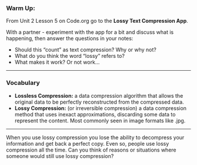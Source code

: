 ### Warm Up:

From Unit 2 Lesson 5 on Code.org go to the **Lossy Text Compression App**.

With a partner - experiment with the app for a bit and discuss what is happening, then answer the questions in your notes:

* Should this “count” as text compression? Why or why not?
* What do you think the word “lossy” refers to?
* What makes it work? Or not work...

---

### Vocabulary

* **Lossless Compression:** a data compression algorithm that allows the original data to be perfectly reconstructed from the compressed data.
* **Lossy Compression:** (or irreversible compression) a data compression method that uses inexact approximations, discarding some data to represent the content. Most commonly seen in image formats like .jpg.

---

When you use lossy compression you lose the ability to decompress your information and get back a perfect copy. Even so, people use lossy compression all the time. Can you think of reasons or situations where someone would still use lossy compression?
